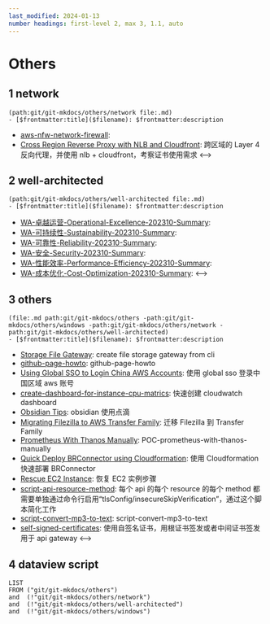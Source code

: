 ```yaml
---
last_modified: 2024-01-13
number headings: first-level 2, max 3, 1.1, auto
---
```


# Others
## 1 network
```expander
(path:git/git-mkdocs/others/network file:.md)
- [$frontmatter:title]($filename): $frontmatter:description
```
- [aws-nfw-network-firewall](aws-nfw-network-firewall): 
- [Cross Region Reverse Proxy with NLB and Cloudfront](cross-region-reverse-proxy-with-nlb-cloudfront): 跨区域的 Layer 4 反向代理，并使用 nlb + cloudfront，考察证书使用需求
<-->

## 2 well-architected
```expander
(path:git/git-mkdocs/others/well-architected file:.md)
- [$frontmatter:title]($filename): $frontmatter:description
```
- [WA-卓越运营-Operational-Excellence-202310-Summary](WA-卓越运营-Operational-Excellence-202310-Summary): 
- [WA-可持续性-Sustainability-202310-Summary](WA-可持续发展-Sustainability-202310-Summary): 
- [WA-可靠性-Reliability-202310-Summary](WA-可靠性-Reliability-202310-Summary): 
- [WA-安全-Security-202310-Summary](WA-安全-Security-202310-Summary): 
- [WA-性能效率-Performance-Efficiency-202310-Summary](WA-性能效率-Performance-Efficiency-202310-Summary): 
- [WA-成本优化-Cost-Optimization-202310-Summary](WA-成本优化-Cost-Optimization-202310-Summary): 
<-->

## 3 others
```expander
(file:.md path:git/git-mkdocs/others -path:git/git-mkdocs/others/windows -path:git/git-mkdocs/others/network -path:git/git-mkdocs/others/well-architected)
- [$frontmatter:title]($filename): $frontmatter:description
```
- [Storage File Gateway](file-storage-gateway-lab): create file storage gateway from cli
- [github-page-howto](github-page-howto): github-page-howto
- [Using Global SSO to Login China AWS Accounts](global-sso-and-china-aws-accounts): 使用 global sso 登录中国区域 aws 账号
- [create-dashboard-for-instance-cpu-matrics](lab-create-cloudwatch-dashboard-cpu-metric): 快速创建 cloudwatch dashboard
- [Obsidian Tips](obsidian): obsidian 使用点滴
- [Migrating Filezilla to AWS Transfer Family](POC-mig-filezilla-to-transfer-family): 迁移 Filezilla 到 Transfer Family
- [Prometheus With Thanos Manually](POC-prometheus-ha-architect-with-thanos-manually.md): POC-prometheus-with-thanos-manually
- [Quick Deploy BRConnector using Cloudformation](quick-build-brconnector): 使用 Cloudformation 快速部署 BRConnector
- [Rescue EC2 Instance](rescue-ec2-instance): 恢复 EC2 实例步骤
- [script-api-resource-method](script-api-resource-method): 每个 api 的每个 resource 的每个 method 都需要单独通过命令行启用“tlsConfig/insecureSkipVerification”，通过这个脚本简化工作
- [script-convert-mp3-to-text](script-convert-mp3-to-text): script-convert-mp3-to-text
- [self-signed-certificates](self-signed-certificates): 使用自签名证书，用根证书签发或者中间证书签发用于 api gateway
<-->

## 4 dataview script
```dataview
LIST
FROM ("git/git-mkdocs/others") 
and  (!"git/git-mkdocs/others/network") 
and  (!"git/git-mkdocs/others/well-architected") 
and  (!"git/git-mkdocs/others/windows")
```




